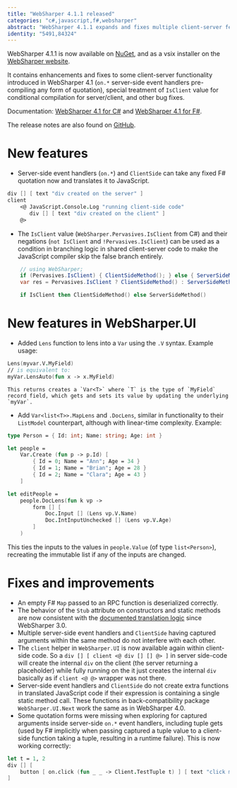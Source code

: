 ```yaml
---
title: "WebSharper 4.1.1 released"
categories: "c#,javascript,f#,websharper"
abstract: "WebSharper 4.1.1 expands and fixes multiple client-server features"
identity: "5491,84324"
---
```

WebSharper 4.1.1 is now available on [NuGet](https://www.nuget.org/packages/websharper), and as a vsix installer on the [WebSharper website](http://websharper.com/downloads).

It contains enhancements and fixes to some client-server functionality introduced in WebSharper 4.1 (`on.*` server-side event handlers pre-compiling any form of quotation), special treatment of `IsClient` value for conditional compilation for server/client, and other bug fixes.

Documentation: [WebSharper 4.1 for C#](http://developers-test.websharper.io/docs/v4.1/cs) and [WebSharper 4.1 for F#](http://developers-test.websharper.io/docs/v4.1/fs).

The release notes are also found on [GitHub](https://github.com/dotnet-websharper/websharper/releases/tag/4.1.1.175).

# New features
* Server-side event handlers (`on.*`) and `ClientSide` can take any fixed F# quotation now and translates it to JavaScript.

```fsharp
div [] [ text "div created on the server" ]
client 
    <@ JavaScript.Console.Log "running client-side code"
       div [] [ text "div created on the client" ]
    @>
```

* The `IsClient` value (`WebSharper.Pervasives.IsClient` from C#) and their negations (`not IsClient` and `!Pervasives.IsClient`) can be used as a condition in branching logic in shared client-server code to make the JavaScript compiler skip the false branch entirely.

```csharp
    // using WebSharper;
    if (Pervasives.IsClient) { ClientSideMethod(); } else { ServerSideMethod(); }
    var res = Pervasives.IsClient ? ClientSideMethod() : ServerSideMethod();
```
```fsharp
    if IsClient then ClientSideMethod() else ServerSideMethod()
```

# New features in WebSharper.UI

* Added `Lens` function to lens into a `Var` using the `.V` syntax. Example usage:

```fsharp
Lens(myvar.V.MyField)
// is equivalent to:
myVar.LensAuto(fun x -> x.MyField)
```

    This returns creates a `Var<T>` where `T` is the type of `MyField` record field, which gets and sets its value by updating the underlying `myVar`.
    
* Add `Var<list<T>>.MapLens` and `.DocLens`, similar in functionality to their `ListModel` counterpart, although with linear-time complexity. Example:

```fsharp
type Person = { Id: int; Name: string; Age: int }

let people =
    Var.Create (fun p -> p.Id) [
        { Id = 0; Name = "Ann"; Age = 34 }
        { Id = 1; Name = "Brian"; Age = 28 }
        { Id = 2; Name = "Clara"; Age = 43 }
    ]

let editPeople =
    people.DocLens(fun k vp ->
        form [] [
            Doc.Input [] (Lens vp.V.Name)
            Doc.IntInputUnchecked [] (Lens vp.V.Age)
        ]
    )
```

   This ties the inputs to the values in `people.Value` (of type `list<Person>`), recreating the immutable list if any of the inputs are changed.

# Fixes and improvements
* An empty F# `Map` passed to an RPC function is deserialized correctly.
* The behavior of the `Stub` attribute on constructors and static methods are now consistent with the [documented translation logic](https://developers.websharper.com/docs/v3.x/fs/attributes) since WebSharper 3.0.
* Multiple server-side event handlers and `ClientSide` having captured arguments within the same method do not interfere with each other.
* The `client` helper in `WebSharper.UI` is now available again within client-side code. So a `div [] [ client <@ div [] [] @> ]` in server side-code will create the internal `div` on the client (the server returning a placeholder) while fully running on the it just creates the internal `div` basically as if `client <@ @>` wrapper was not there.
* Server-side event handlers and `ClientSide` do not create extra functions in translated JavaScript code if their expression is containing a single static method call. These functions in back-compatibility package `WebSharper.UI.Next` work the same as in WebSharper 4.0.
* Some quotation forms were missing when exploring for captured arguments inside server-side `on.*` event handlers, including tuple gets (used by F# implicitly when passing captured a tuple value to a client-side function taking a tuple, resulting in a runtime failure). This is now working correctly:

```fsharp
let t = 1, 2
div [] [
    button [ on.click (fun _ _ -> Client.TestTuple t) ] [ text "click me" ] 
]
```
